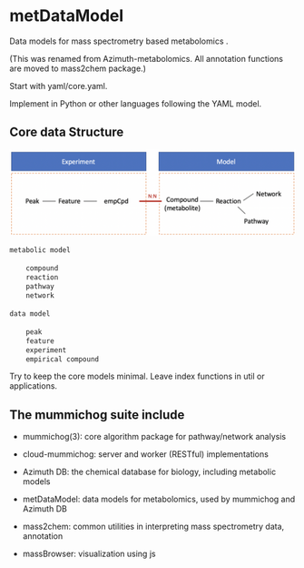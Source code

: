 # metDataModel

Data models for mass spectrometry based metabolomics .

(This was renamed from Azimuth-metabolomics. All annotation functions are moved to mass2chem package.)

Start with yaml/core.yaml. 

Implement in Python or other languages following the YAML model.


## Core data Structure

![Core data Structure](docs/datastru.png)

    metabolic model

        compound
        reaction
        pathway
        network

    data model
        
        peak
        feature
        experiment
        empirical compound

Try to keep the core models minimal. 
Leave index functions in util or applications.



## The mummichog suite include

* mummichog(3): core algorithm package for pathway/network analysis

* cloud-mummichog: server and worker (RESTful) implementations

* Azimuth DB: the chemical database for biology, including metabolic models

* metDataModel: data models for metabolomics, used by mummichog and Azimuth DB

* mass2chem: common utilities in interpreting mass spectrometry data, annotation

* massBrowser: visualization using js

